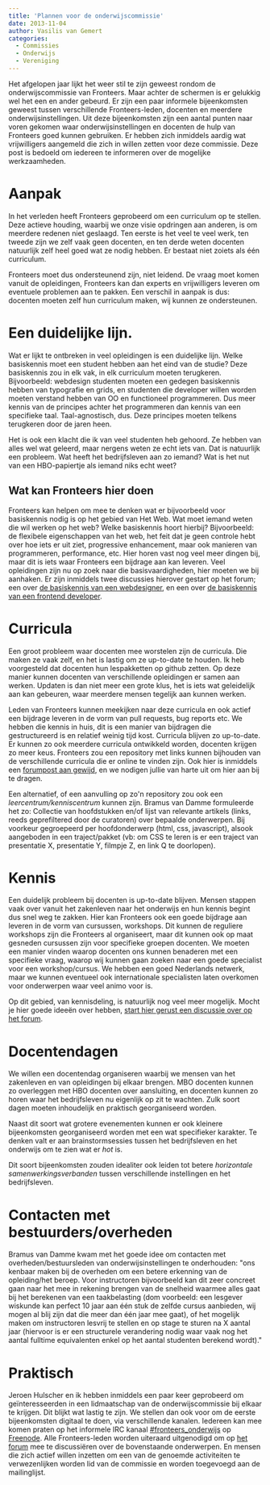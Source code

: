 ```yaml
---
title: 'Plannen voor de onderwijscommissie'
date: 2013-11-04
author: Vasilis van Gemert
categories:
  - Commissies
  - Onderwijs
  - Vereniging
---
```


Het afgelopen jaar lijkt het weer stil te zijn geweest rondom de onderwijscommissie van Fronteers. Maar achter de schermen is er gelukkig wel het een en ander gebeurd. Er zijn een paar informele bijeenkomsten geweest tussen verschillende Fronteers-leden, docenten en meerdere onderwijsinstellingen. Uit deze bijeenkomsten zijn een aantal punten naar voren gekomen waar onderwijsinstellingen en docenten de hulp van Fronteers goed kunnen gebruiken. Er hebben zich inmiddels aardig wat vrijwilligers aangemeld die zich in willen zetten voor deze commissie. Deze post is bedoeld om iedereen te informeren over de mogelijke werkzaamheden.

# Aanpak

In het verleden heeft Fronteers geprobeerd om een curriculum op te stellen. Deze actieve houding, waarbij we onze visie opdringen aan anderen, is om meerdere redenen niet geslaagd. Ten eerste is het veel te veel werk, ten tweede zijn we zelf vaak geen docenten, en ten derde weten docenten natuurlijk zelf heel goed wat ze nodig hebben. Er bestaat niet zoiets als één curriculum.

Fronteers moet dus ondersteunend zijn, niet leidend. De vraag moet komen vanuit de opleidingen, Fronteers kan dan experts en vrijwilligers leveren om eventuele problemen aan te pakken. Een verschil in aanpak is dus: docenten moeten zelf hun curriculum maken, wij kunnen ze ondersteunen.

# Een duidelijke lijn.

Wat er lijkt te ontbreken in veel opleidingen is een duidelijke lijn. Welke basiskennis moet een student hebben aan het eind van de studie? Deze basiskennis zou in elk vak, in elk curriculum moeten terugkeren. Bijvoorbeeld: webdesign studenten moeten een gedegen basiskennis hebben van typografie en grids, en studenten die developer willen worden moeten verstand hebben van OO en functioneel programmeren. Dus meer kennis van de principes achter het programmeren dan kennis van een specifieke taal. Taal-agnostisch, dus. Deze principes moeten telkens terugkeren door de jaren heen.

Het is ook een klacht die ik van veel studenten heb gehoord. Ze hebben van alles wel wat geleerd, maar nergens weten ze echt iets van. Dat is natuurlijk een probleem. Wat heeft het bedrijfsleven aan zo iemand? Wat is het nut van een HBO-papiertje als iemand niks echt weet?

## Wat kan Fronteers hier doen

Fronteers kan helpen om mee te denken wat er bijvoorbeeld voor basiskennis nodig is op het gebied van Het Web. Wat moet iemand weten die wil werken op het web? Welke basiskennis hoort hierbij? Bijvoorbeeld: de flexibele eigenschappen van het web, het feit dat je geen controle hebt over hoe iets er uit ziet, progressive enhancement, maar ook manieren van programmeren, performance, etc. Hier horen vast nog veel meer dingen bij, maar dit is iets waar Fronteers een bijdrage aan kan leveren. Veel opleidingen zijn nu op zoek naar die basisvaardigheden, hier moeten we bij aanhaken. Er zijn inmiddels twee discussies hierover gestart op het forum; een over [de basiskennis van een webdesigner](http://forum.fronteers.nl/topic/90/basiskennis-van-een-webdesigner/), en een over [de basiskennis van een frontend developer](http://forum.fronteers.nl/topic/89/basiskennis-van-een-frontend-developer/).

# Curricula

Een groot probleem waar docenten mee worstelen zijn de curricula. Die maken ze vaak zelf, en het is lastig om ze up-to-date te houden. Ik heb voorgesteld dat docenten hun lespakketten op github zetten. Op deze manier kunnen docenten van verschillende opleidingen er samen aan werken. Updaten is dan niet meer een grote klus, het is iets wat geleidelijk aan kan gebeuren, waar meerdere mensen tegelijk aan kunnen werken.

Leden van Fronteers kunnen meekijken naar deze curricula en ook actief een bijdrage leveren in de vorm van pull requests, bug reports etc. We hebben die kennis in huis, dit is een manier van bijdragen die gestructureerd is en relatief weinig tijd kost. Curricula blijven zo up-to-date. Er kunnen zo ook meerdere curricula ontwikkeld worden, docenten krijgen zo meer keus. Fronteers zou een repository met links kunnen bijhouden van de verschillende curricula die er online te vinden zijn. Ook hier is inmiddels een [forumpost aan gewijd](http://forum.fronteers.nl/topic/88/links-naar-online-curricula/), en we nodigen jullie van harte uit om hier aan bij te dragen.

Een alternatief, of een aanvulling op zo'n repository zou ook een _leercentrum/kenniscentrum_ kunnen zijn. Bramus van Damme formuleerde het zo: Collectie van hoofdstukken en/of lijst van relevante artikels (links, reeds geprefiltered door de curatoren) over bepaalde onderwerpen. Bij voorkeur gegroepeerd per hoofdonderwerp (html, css, javascript), alsook aangeboden in een traject/pakket (vb: om CSS te leren is er een traject van presentatie X, presentatie Y, filmpje Z, en link Q te doorlopen).

# Kennis

Een duidelijk probleem bij docenten is up-to-date blijven. Mensen stappen vaak over vanuit het zakenleven naar het onderwijs en hun kennis begint dus snel weg te zakken. Hier kan Fronteers ook een goede bijdrage aan leveren in de vorm van cursussen, workshops. Dit kunnen de reguliere workshops zijn die Fronteers al organiseert, maar dit kunnen ook op maat gesneden cursussen zijn voor specifieke groepen docenten. We moeten een manier vinden waarop docenten ons kunnen benaderen met een specifieke vraag, waarop wij kunnen gaan zoeken naar een goede specialist voor een workshop/cursus. We hebben een goed Nederlands netwerk, maar we kunnen eventueel ook internationale specialisten laten overkomen voor onderwerpen waar veel animo voor is.

Op dit gebied, van kennisdeling, is natuurlijk nog veel meer mogelijk. Mocht je hier goede ideeën over hebben, [start hier gerust een discussie over op het forum](http://forum.fronteers.nl/forum/2/fronteers/).

# Docentendagen

We willen een docentendag organiseren waarbij we mensen van het zakenleven en van opleidingen bij elkaar brengen. MBO docenten kunnen zo overleggen met HBO docenten over aansluiting, en docenten kunnen zo horen waar het bedrijfsleven nu eigenlijk op zit te wachten. Zulk soort dagen moeten inhoudelijk en praktisch georganiseerd worden.

Naast dit soort wat grotere evenementen kunnen er ook kleinere bijeenkomsten georganiseerd worden met een wat specifieker karakter. Te denken valt er aan brainstormsessies tussen het bedrijfsleven en het onderwijs om te zien wat er _hot_ is.

Dit soort bijeenkomsten zouden idealiter ook leiden tot betere _horizontale samenwerkingsverbanden_ tussen verschillende instellingen en het bedrijfsleven.

# Contacten met bestuurders/overheden

Bramus van Damme kwam met het goede idee om contacten met overheden/bestuursleden van onderwijsinstellingen te onderhouden: "ons kenbaar maken bij de overheden om een betere erkenning van de opleiding/het beroep. Voor instructoren bijvoorbeeld kan dit zeer concreet gaan naar het mee in rekening brengen van de snelheid waarmee alles gaat bij het berekenen van een taakbelasting (dom voorbeeld: een lesgever wiskunde kan perfect 10 jaar aan één stuk de zelfde cursus aanbieden, wij mogen al blij zijn dat die meer dan één jaar mee gaat), of het mogelijk maken om instructoren lesvrij te stellen en op stage te sturen na X aantal jaar (hiervoor is er een structurele verandering nodig waar vaak nog het aantal fulltime equivalenten enkel op het aantal studenten berekend wordt)."

# Praktisch

Jeroen Hulscher en ik hebben inmiddels een paar keer geprobeerd om geïnteresseerden in een lidmaatschap van de onderwijscommissie bij elkaar te krijgen. Dit blijkt wat lastig te zijn. We stellen dan ook voor om de eerste bijeenkomsten digitaal te doen, via verschillende kanalen. Iedereen kan mee komen praten op het informele IRC kanaal [#fronteers_onderwijs](irc://irc.freenode.net/fronteers_onderwijs) op [Freenode](http://webchat.freenode.net/?channels=fronteers_onderwijs). Alle Fronteers-leden worden uiteraard uitgenodigd om op [het forum](http://forum.fronteers.nl/) mee te discussiëren over de bovenstaande onderwerpen. En mensen die zich actief willen inzetten om een van de genoemde activiteiten te verwezenlijken worden lid van de commissie en worden toegevoegd aan de mailinglijst.
